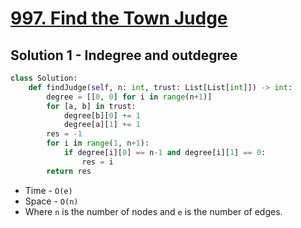 # [997. Find the Town Judge](https://leetcode.com/problems/find-the-town-judge/)

## Solution 1 - Indegree and outdegree

```py
class Solution:
    def findJudge(self, n: int, trust: List[List[int]]) -> int:
        degree = [[0, 0] for i in range(n+1)]
        for [a, b] in trust:
            degree[b][0] += 1
            degree[a][1] += 1
        res = -1
        for i in range(1, n+1):
            if degree[i][0] == n-1 and degree[i][1] == 0:
                res = i
        return res
```

- Time - `O(e)`
- Space - `O(n)`
- Where `n` is the number of nodes and `e` is the number of edges.